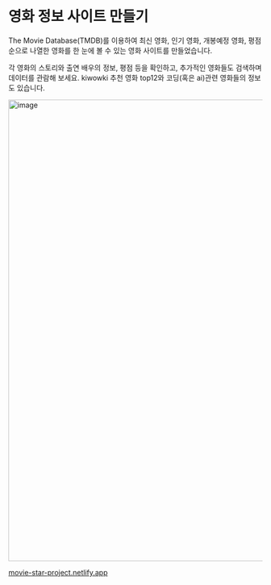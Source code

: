# 영화 정보 사이트 만들기
The Movie Database(TMDB)를 이용하여 최신 영화, 인기 영화, 개봉예정 영화, 평점순으로 나열한 영화를 한 눈에 볼 수 있는 영화 사이트를 만들었습니다.

각 영화의 스토리와 출연 배우의 정보, 평점 등을 확인하고, 추가적인 영화들도 검색하며 데이터를 관람해 보세요.
kiwowki 추천 영화 top12와 코딩(혹은 ai)관련 영화들의 정보도 있습니다.



<img width="1904" height="915" alt="image" src="https://github.com/user-attachments/assets/e3696003-3419-4b56-bc49-5b903939319e" />

[movie-star-project.netlify.app](https://movie-star-project.netlify.app/)
